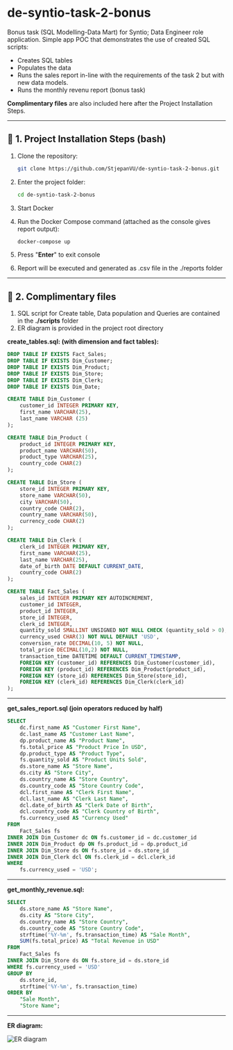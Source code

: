 # de-syntio-task-2-bonus
Bonus task (SQL Modelling-Data Mart) for Syntio; Data Engineer role application.
Simple app POC that demonstrates the use of created SQL scripts:
- Creates SQL tables
- Populates the data 
- Runs the sales report in-line with the requirements of the task 2 but with new data models.
- Runs the monthly revenu report (bonus task)

**Complimentary files** are also included here after the Project Installation Steps.

---
## 🚀 1. Project Installation Steps (bash)

1. Clone the repository:

    ```bash
    git clone https://github.com/StjepanVU/de-syntio-task-2-bonus.git
    ```


2. Enter the project folder:

    ```bash
    cd de-syntio-task-2-bonus
    ```


3. Start Docker


4. Run the Docker Compose command (attached as the console gives report output):

    ```bash
    docker-compose up
    ```    

5. Press "**Enter**" to exit console

   
6. Report will be executed and generated as .csv file in the ./reports folder
---
## 📂 2. Complimentary files
1. SQL script for Create table, Data population and Queries are contained in the **./scripts** folder
2. ER diagram is provided in the project root directory

**create_tables.sql: (with dimension and fact tables):**
```sql
DROP TABLE IF EXISTS Fact_Sales;
DROP TABLE IF EXISTS Dim_Customer;
DROP TABLE IF EXISTS Dim_Product;
DROP TABLE IF EXISTS Dim_Store;
DROP TABLE IF EXISTS Dim_Clerk;
DROP TABLE IF EXISTS Dim_Date;

CREATE TABLE Dim_Customer (
    customer_id INTEGER PRIMARY KEY,
    first_name VARCHAR(25),
    last_name VARCHAR (25)
);

CREATE TABLE Dim_Product (
    product_id INTEGER PRIMARY KEY,
    product_name VARCHAR(50),
    product_type VARCHAR(25),
    country_code CHAR(2)
);

CREATE TABLE Dim_Store (
    store_id INTEGER PRIMARY KEY,
    store_name VARCHAR(50),
    city VARCHAR(50),
    country_code CHAR(2),
    country_name VARCHAR(50),
    currency_code CHAR(2)
);

CREATE TABLE Dim_Clerk (
    clerk_id INTEGER PRIMARY KEY,
    first_name VARCHAR(25),
    last_name VARCHAR(25),
    date_of_birth DATE DEFAULT CURRENT_DATE,
    country_code CHAR(2)
);

CREATE TABLE Fact_Sales (
    sales_id INTEGER PRIMARY KEY AUTOINCREMENT,
    customer_id INTEGER,
    product_id INTEGER,
    store_id INTEGER,
    clerk_id INTEGER,
    quantity_sold SMALLINT UNSIGNED NOT NULL CHECK (quantity_sold > 0),
    currency_used CHAR(3) NOT NULL DEFAULT 'USD',
    conversion_rate DECIMAL(10, 5) NOT NULL,
    total_price DECIMAL(10,2) NOT NULL,
    transaction_time DATETIME DEFAULT CURRENT_TIMESTAMP,
    FOREIGN KEY (customer_id) REFERENCES Dim_Customer(customer_id),
    FOREIGN KEY (product_id) REFERENCES Dim_Product(product_id),
    FOREIGN KEY (store_id) REFERENCES Dim_Store(store_id),
    FOREIGN KEY (clerk_id) REFERENCES Dim_Clerk(clerk_id)
);
```
---
**get_sales_report.sql (join operators reduced by half)**
```sql
SELECT
    dc.first_name AS "Customer First Name",
    dc.last_name AS "Customer Last Name",
    dp.product_name AS "Product Name",
    fs.total_price AS "Product Price In USD",
    dp.product_type AS "Product Type",
    fs.quantity_sold AS "Product Units Sold",
    ds.store_name AS "Store Name",
    ds.city AS "Store City",
    ds.country_name AS "Store Country",
    ds.country_code AS "Store Country Code",
    dcl.first_name AS "Clerk First Name",
    dcl.last_name AS "Clerk Last Name",
    dcl.date_of_birth AS "Clerk Date of Birth",
    dcl.country_code AS "Clerk Country of Birth",
    fs.currency_used AS "Currency Used"
FROM
    Fact_Sales fs
INNER JOIN Dim_Customer dc ON fs.customer_id = dc.customer_id
INNER JOIN Dim_Product dp ON fs.product_id = dp.product_id
INNER JOIN Dim_Store ds ON fs.store_id = ds.store_id
INNER JOIN Dim_Clerk dcl ON fs.clerk_id = dcl.clerk_id
WHERE
    fs.currency_used = 'USD';
```
---
**get_monthly_revenue.sql:**
```sql
SELECT
    ds.store_name AS "Store Name",
    ds.city AS "Store City",
    ds.country_name AS "Store Country",
    ds.country_code AS "Store Country Code",
    strftime('%Y-%m', fs.transaction_time) AS "Sale Month",
    SUM(fs.total_price) AS "Total Revenue in USD"
FROM
    Fact_Sales fs
INNER JOIN Dim_Store ds ON fs.store_id = ds.store_id
WHERE fs.currency_used = 'USD'
GROUP BY
    ds.store_id,
    strftime('%Y-%m', fs.transaction_time)
ORDER BY
    "Sale Month",
    "Store Name";
```
---
**ER diagram:**

![ER diagram](https://github.com/user-attachments/assets/f13c57e0-e674-4f5d-b581-efc2db8e21c6)
